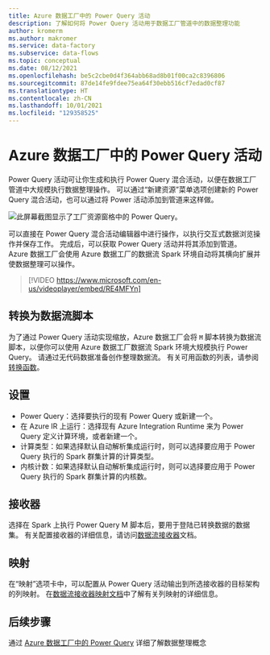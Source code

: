 ```yaml
---
title: Azure 数据工厂中的 Power Query 活动
description: 了解如何将 Power Query 活动用于数据工厂管道中的数据整理功能
author: kromerm
ms.author: makromer
ms.service: data-factory
ms.subservice: data-flows
ms.topic: conceptual
ms.date: 08/12/2021
ms.openlocfilehash: be5c2cbe0d4f364abb68ad8b01f00ca2c8396806
ms.sourcegitcommit: 87de14fe9fdee75ea64f30ebb516cf7edad0cf87
ms.translationtype: HT
ms.contentlocale: zh-CN
ms.lasthandoff: 10/01/2021
ms.locfileid: "129358525"
---
```

# <a name="power-query-activity-in-azure-data-factory"></a>Azure 数据工厂中的 Power Query 活动

Power Query 活动可让你生成和执行 Power Query 混合活动，以便在数据工厂管道中大规模执行数据整理操作。 可以通过“新建资源”菜单选项创建新的 Power Query 混合活动，也可以通过将 Power 活动添加到管道来这样做。

![此屏幕截图显示了工厂资源窗格中的 Power Query。](media/data-flow/power-query-activity-1.png)

可以直接在 Power Query 混合活动编辑器中进行操作，以执行交互式数据浏览操作并保存工作。 完成后，可以获取 Power Query 活动并将其添加到管道。 Azure 数据工厂会使用 Azure 数据工厂的数据流 Spark 环境自动将其横向扩展并使数据整理可以操作。

> [!VIDEO https://www.microsoft.com/en-us/videoplayer/embed/RE4MFYn]

## <a name="translation-to-data-flow-script"></a>转换为数据流脚本

为了通过 Power Query 活动实现缩放，Azure 数据工厂会将 ```M``` 脚本转换为数据流脚本，以便你可以使用 Azure 数据工厂数据流 Spark 环境大规模执行 Power Query。 请通过无代码数据准备创作整理数据流。 有关可用函数的列表，请参阅[转换函数](wrangling-functions.md)。

## <a name="settings"></a>设置

* Power Query：选择要执行的现有 Power Query 或新建一个。
* 在 Azure IR 上运行：选择现有 Azure Integration Runtime 来为 Power Query 定义计算环境，或者新建一个。
* 计算类型：如果选择默认自动解析集成运行时，则可以选择要应用于 Power Query 执行的 Spark 群集计算的计算类型。
* 内核计数：如果选择默认自动解析集成运行时，则可以选择要应用于 Power Query 执行的 Spark 群集计算的内核数。

## <a name="sink"></a>接收器

选择在 Spark 上执行 Power Query M 脚本后，要用于登陆已转换数据的数据集。 有关配置接收器的详细信息，请访问[数据流接收器](data-flow-sink.md)文档。

## <a name="mapping"></a>映射

在“映射”选项卡中，可以配置从 Power Query 活动输出到所选接收器的目标架构的列映射。 在[数据流接收器映射文档](data-flow-sink.md#field-mapping)中了解有关列映射的详细信息。

## <a name="next-steps"></a>后续步骤

通过 [Azure 数据工厂中的 Power Query](wrangling-tutorial.md) 详细了解数据整理概念

